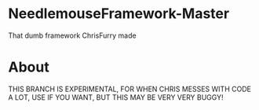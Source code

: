 # NeedlemouseFramework-Master
 That dumb framework ChrisFurry made

# About
THIS BRANCH IS EXPERIMENTAL, FOR WHEN CHRIS MESSES WITH CODE A LOT,
USE IF YOU WANT, BUT THIS MAY BE VERY VERY BUGGY!
